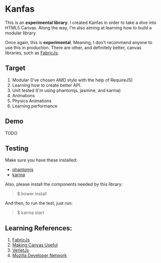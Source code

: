 # Kanfas

This is an **experimental library**. I created Kanfas in order to take a dive into HTML5 Canvas. Along the way, I'm also aiming at learning how to build a modular library.

Once again, this is **experimental**. Meaning, I don't recommend anyone to use this in production. There are other, and definitely better, canvas libraries, such as [FabricJs](http://fabricjs.com/).

## Target

1. Modular (I've chosen AMD style with the help of RequireJS)
2. Learning how to create better API.
3. Unit tested (I'm using phantomjs, jasmine, and karma)
4. Animations
5. Physics Animations
6. Learning performance

## Demo

TODO

## Testing

Make sure you have these installed:

+ [phantomjs](http://phantomjs.org/)
+ [karma](http://karma-runner.github.io/)

Also, please install the components needed by this library:

> $ bower install

And then, to run the test, just run:

> $ karma start

## Learning References:

1. [FabricJs](http://fabricjs.com/)
2. [Making Canvas Useful](http://simonsarris.com/blog/510-making-html5-canvas-useful)
3. [VerletJs](http://subprotocol.com/verlet-js/)
4. [Mozilla Developer Network](https://developer.mozilla.org/en-US/docs/)